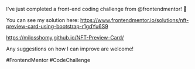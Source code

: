 I've just completed a front-end coding challenge from @frontendmentor! 🎉

You can see my solution here: https://www.frontendmentor.io/solutions/nft-preview-card-using-bootstrap-r1gdYu6S9

https://milosshomy.github.io/NFT-Preview-Card/

Any suggestions on how I can improve are welcome!

#FrontendMentor #CodeChallenge
